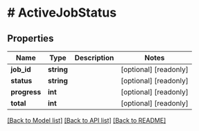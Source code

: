 # # ActiveJobStatus

## Properties

Name | Type | Description | Notes
------------ | ------------- | ------------- | -------------
**job_id** | **string** |  | [optional] [readonly] 
**status** | **string** |  | [optional] [readonly] 
**progress** | **int** |  | [optional] [readonly] 
**total** | **int** |  | [optional] [readonly] 

[[Back to Model list]](../../README.md#documentation-for-models) [[Back to API list]](../../README.md#documentation-for-api-endpoints) [[Back to README]](../../README.md)


